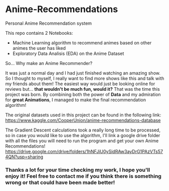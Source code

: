 # Anime-Recommendations
Personal Anime Recommendation system

This repo contains 2 Notebooks:

* Machine Learning algorithm to recommend animes based on other animes the user has liked
* Exploratory Data Analisis (EDA) on the Anime Dataset

So... Why make an Anime Recommender?

It was just a normal day and I had just finished watching an amazing show. So I thought to myself, I really want to find more shows like this and talk with my friends about them!
The easiest way would just be looking online for reviews but... **that wouldn't be much fun, would it?** That was the time this project was born. By combining both the power of **Data** and my admiration for **great Animations**, I managed to make the final recommendation algorithm!

The original datasets used in this project can be found in the following link: https://www.kaggle.com/CooperUnion/anime-recommendations-database

The Gradient Descent calculations took a really long time to be processed, so in case you would like to use the algorithm, I'll link a google drive folder with all 
the files you will need to run the program and get your own Anime Recommendations! https://drive.google.com/drive/folders/1hNFJiU0ySidRAw3ayDrG1PAzVTs574QN?usp=sharing

### Thanks a lot for your time checking my work, I hope you'll enjoy it! Feel free to contact me if you think there is something wrong or that could have been made better! 

